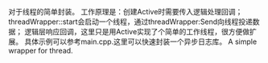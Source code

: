 对于线程的简单封装。
工作原理是：创建Active时需要传入逻辑处理回调；
threadWrapper::start会启动一个线程，通过threadWrapper:Send向线程投递数据；
逻辑层响应回调，这里只是用Active实现了个简单的工作线程，很方便做扩展。
具体示例可以参考main.cpp.这里可以快速封装一个异步日志库。
A simple wrapper for thread.
